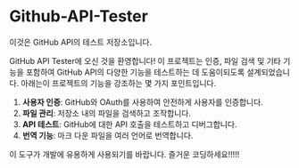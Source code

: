 # Github-API-Tester

이것은 GitHub API의 테스트 저장소입니다.

GitHub API Tester에 오신 것을 환영합니다! 이 프로젝트는 인증, 파일 검색 및 기타 기능을 포함하여 GitHub API의 다양한 기능을 테스트하는 데 도움이되도록 설계되었습니다. 아래는이 프로젝트의 기능을 강조하는 몇 가지 포인트입니다.

1. **사용자 인증**: GitHub와 OAuth를 사용하여 안전하게 사용자를 인증합니다.
2. **파일 관리**: 저장소 내의 파일을 검색하고 조작합니다.
3. **API 테스트**: GitHub에 대한 API 호출을 테스트하고 디버그합니다.
4. **번역 기능**: 마크 다운 파일을 여러 언어로 번역합니다.

이 도구가 개발에 유용하게 사용되기를 바랍니다. 즐거운 코딩하세요!!!!!
